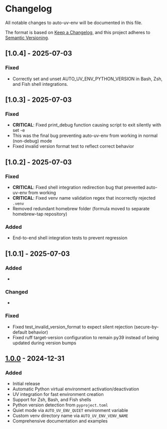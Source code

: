 # Changelog

All notable changes to auto-uv-env will be documented in this file.

The format is based on [Keep a Changelog](https://keepachangelog.com/en/1.0.0/),
and this project adheres to [Semantic Versioning](https://semver.org/spec/v2.0.0.html).

## [1.0.4] - 2025-07-03

### Fixed
- Correctly set and unset AUTO_UV_ENV_PYTHON_VERSION in Bash, Zsh, and Fish shell integrations.


## [1.0.3] - 2025-07-03

### Fixed
- **CRITICAL**: Fixed print_debug function causing script to exit silently with set -e
- This was the final bug preventing auto-uv-env from working in normal (non-debug) mode
- Fixed invalid version format test to reflect correct behavior


## [1.0.2] - 2025-07-03

### Fixed
- **CRITICAL**: Fixed shell integration redirection bug that prevented auto-uv-env from working
- **CRITICAL**: Fixed venv name validation regex that incorrectly rejected `.venv`
- Removed redundant homebrew folder (formula moved to separate homebrew-tap repository)

### Added
- End-to-end shell integration tests to prevent regression


## [1.0.1] - 2025-07-03

### Added
-

### Changed
-

### Fixed
- Fixed test_invalid_version_format to expect silent rejection (secure-by-default behavior)
- Fixed ruff target-version configuration to remain py39 instead of being updated during version bumps


## [1.0.0] - 2024-12-31

### Added
- Initial release
- Automatic Python virtual environment activation/deactivation
- UV integration for fast environment creation
- Support for Zsh, Bash, and Fish shells
- Python version detection from `pyproject.toml`
- Quiet mode via `AUTO_UV_ENV_QUIET` environment variable
- Custom venv directory name via `AUTO_UV_ENV_VENV_NAME`
- Comprehensive documentation and examples

[1.0.0]: https://github.com/ashwch/auto-uv-env/releases/tag/v1.0.0